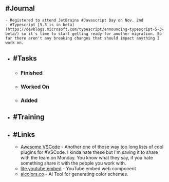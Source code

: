 ## #Journal
	- Registered to attend JetBrains #Javascript Day on Nov. 2nd
	- #Typescript [5.3 is in beta](https://devblogs.microsoft.com/typescript/announcing-typescript-5-3-beta/) so it's time to start getting ready for another migration. So far there aren't any breaking changes that should impact anything I work on.
- ## #Tasks
	- ### Finished
	- ### Worked On
	- ### Added
- ## #Training
- ## #Links
	- [Awesome VSCode](https://viatsko.github.io/awesome-vscode/) - Another one of those way too long lists of cool plugins for #VSCode. I kinda hate these but I'm saving it to share with the team on Monday. You know what they say, if you hate something share it with the people you work with.
	- [lite youtube embed](https://github.com/paulirish/lite-youtube-embed) - YouTube embed web component
	- [aicolors.co](https://aicolors.co/) - AI Tool for generating color schemes.
